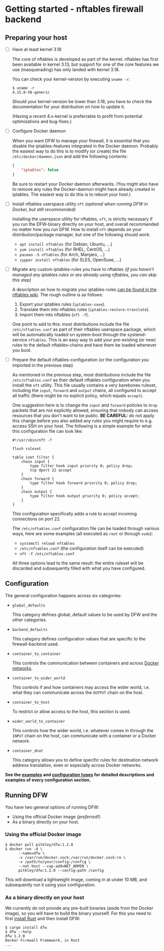 # Getting started - nftables firewall backend

## <a name="preparingyourhost"></a> Preparing your host

* [ ] Have at least kernel 3.18

    The core of nftables is developed as part of the kernel.
    nftables has first been available in kernel 3.13, but support for one of the core features we use (masquerading) has only landed with kernel 3.18.

    You can check your kernel-version by executing `uname -r`:

    ```console
    $ uname -r
    4.15.0-58-generic
    ```

    Should your kernel-version be lower than 3.18, you have to check the documentation for your distribution on how to update it.

    (Having a recent 4.x-kernel is preferrable to profit from potential optimizations and bug-fixes.)

* [ ] Configure Docker daemon

    When you want DFW to manage your firewall, it is essential that you disable the iptables-features integrated in the Docker daemon.
    Probably the easiest way to do this is to modify (or create) the file `/etc/docker/daemon.json` and add the following contents:

    ```json
    {
        "iptables": false
    }
    ```

    Be sure to restart your Docker daemon afterwards.
    (You might also have to remove any rules the Docker-daemon might have already created in iptables.
    The easiest way to do this is to reboot your host.)

* [ ] Install nftables userspace utility `nft` *(optional when running DFW in Docker, but still recommended)*

    Installing the userspace utility for nftables, `nft`, is strictly necessary if you run the DFW-binary directly on your host, and overall recommended no matter how you run DFW.
    How to install `nft` depends on your distribution/package manager, but one of the following should work:

    * `apt install nftables` (for Debian, Ubuntu, ...)
    * `yum install nftables` (for RHEL, CentOS, ...)
    * `pacman -S nftables` (for Arch, Manjaro, ...)
    * `zypper install nftables` (for SLES, OpenSuse, ...)

* [ ] Migrate any custom iptables-rules you have to nftables *(if you haven't managed any iptables rules or are already using nftables, you can skip this step)*

    A description on how to migrate your iptables-rules [can be found in the nftables wiki][nftableswiki-movingfromiptables].
    The rough outline is as follows:

    1. Export your iptables rules (`iptables-save`).
    2. Translate them into nftables rules (`iptables-restore-translate`).
    3. Import them into nftables (`nft -f`).

    One point to add to this: most distributions include the file `/etc/nftables.conf` as part of their nftables userspace package, which will be automatically loaded on system-boot through the systemd-service `nftables`.
    This is an easy way to add your pre-existing (or new) rules to the default nftables-chains and have them be loaded whenever you boot.

    [nftableswiki-movingfromiptables]: https://wiki.nftables.org/wiki-nftables/index.php/Moving_from_iptables_to_nftables

* [ ] Prepare the default nftables-configuration (or the configuration you imported in the previous step)

    As mentioned in the previous step, most distributions include the file `/etc/nftables.conf` as their default nftables configuration when you install the `nft` utility.
    This file usually contains a very barebones ruleset, including the `input`, `forward` and `output` chains, all configured to accept all traffic (there might be no explicit policy, which equals `accept`).

    One suggestion here is to change the `input` and `forward` policies to `drop` packets that are not explicitly allowed, ensuring that nobody can access resources that you don't want to be public.
    **BE CAREFUL:** do not apply this change before you also added any rules you might require to e.g. access SSH on your host.
    The following is a simple example for what this configuration file can look like:

    ```norun
    #!/usr/sbin/nft -f

    flush ruleset

    table inet filter {
        chain input {
            type filter hook input priority 0; policy drop;
            tcp dport 22 accept
        }
        chain forward {
            type filter hook forward priority 0; policy drop;
        }
        chain output {
            type filter hook output priority 0; policy accept;
        }
    }
    ```

    This configuration specifically adds a rule to accept incoming connections on port 22.

    The `/etc/nftables.conf` configuration file can be loaded through various ways, here are some examples (all executed as `root` or through `sudo`):

    * ```systemctl reload nftables```
    * ```/etc/nftables.conf``` (the configuration itself can be executed)
    * ```nft -f /etc/nftables.conf```

    All three options lead to the same result: the entire ruleset will be discarded and subsequently filled with what you have configured.

## <a name="configuration"></a> Configuration

The general configuration happens across six categories:

* `global_defaults`

    This category defines global, default values to be used by DFW and the other categories.

* `backend_defaults`

    This category defines configuration values that are specific to the firewall-backend used.

* `container_to_container`

    This controls the communication between containers and across [Docker networks][docker-networks].

* `container_to_wider_world`

    This controls if and how containers may access the wider world, i.e. what they can communicate across the `OUTPUT` chain on the host.

* `container_to_host`

    To restrict or allow access to the host, this section is used.

* `wider_world_to_container`

    This controls how the wider world, i.e. whatever comes in through the `INPUT` chain on the host, can communicate with a container or a Docker network.

* `container_dnat`

    This category allows you to define specific rules for destination network address translation, even or especially across Docker networks.

**See the [examples][examples] and [configuration types][types.rs] for detailed descriptions and examples of every configuration section.**

[docker-networks]: https://docs.docker.com/engine/userguide/networking/
[examples]: https://github.com/pitkley/dfw/tree/master/examples
[types.rs]: https://dfw.rs/latest/dfw/types/index.html

## <a name="runningdfw"></a> Running DFW

You have two general options of running DFW:

* Using the official Docker image *(preferred!)*.
* As a binary directly on your host.

### Using the official Docker image

```console
$ docker pull pitkley/dfw:1.2.0
$ docker run -d \
      --name=dfw \
      -v /var/run/docker.sock:/var/run/docker.sock:ro \
      -v /path/to/your/config:/config \
      --net host --cap-add=NET_ADMIN \
      pitkley/dfw:1.2.0 --config-path /config
```

This will download a lightweight image, coming in at under 10 MB, and subsequently run it using your configuration.

### As a binary directly on your host

We currently do not provide any pre-built binaries (aside from the Docker image), so you will have to build the binary yourself.
For this you need to first [install Rust][rustlang-install] and then install DFW:

```console
$ cargo install dfw
$ dfw --help
dfw 1.2.0
Docker Firewall Framework, in Rust
...
```

[rustlang-install]: https://www.rust-lang.org/tools/install
